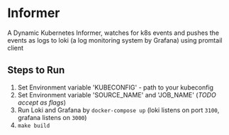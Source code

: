 # Informer 
A Dynamic Kubernetes Informer, watches for k8s events and pushes the events as logs to loki (a log monitoring system by Grafana) using promtail client

## Steps to Run
1. Set Environment variable 'KUBECONFIG' - path to your kubeconfig
2. Set Environment variable 'SOURCE_NAME' and 'JOB_NAME' (*TODO accept as flags*)
3. Run Loki and Grafana by `docker-compose up` (loki listens on port `3100`, grafana listens on `3000`)
3. `make build`